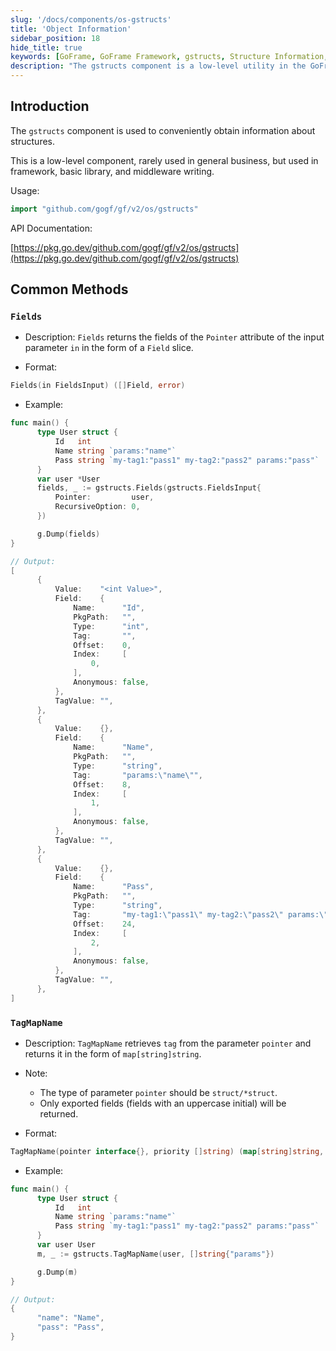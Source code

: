 ```yaml
---
slug: '/docs/components/os-gstructs'
title: 'Object Information'
sidebar_position: 18
hide_title: true
keywords: [GoFrame, GoFrame Framework, gstructs, Structure Information, Field Retrieval, TagMapName, Fields Method, GoFrame Framework, Middleware Writing, Underlying Components]
description: "The gstructs component is a low-level utility in the GoFrame framework used for obtaining structure information. It is mainly used in framework, basic library, and middleware writing, supporting the Fields method to get structure field information and the TagMapName method to retrieve fields through tags. It is suitable for developers to use this component for field operations and retrieval when building Go applications."
---
```


## Introduction

The `gstructs` component is used to conveniently obtain information about structures.

This is a low-level component, rarely used in general business, but used in framework, basic library, and middleware writing.

Usage:

```go
import "github.com/gogf/gf/v2/os/gstructs"
```

API Documentation:

[https://pkg.go.dev/github.com/gogf/gf/v2/os/gstructs](https://pkg.go.dev/github.com/gogf/gf/v2/os/gstructs)

## Common Methods

### `Fields`

- Description: `Fields` returns the fields of the `Pointer` attribute of the input parameter `in` in the form of a `Field` slice.

- Format:

```go
Fields(in FieldsInput) ([]Field, error)
```

- Example:

```go
func main() {
      type User struct {
          Id   int
          Name string `params:"name"`
          Pass string `my-tag1:"pass1" my-tag2:"pass2" params:"pass"`
      }
      var user *User
      fields, _ := gstructs.Fields(gstructs.FieldsInput{
          Pointer:         user,
          RecursiveOption: 0,
      })

      g.Dump(fields)
}

// Output:
[
      {
          Value:    "<int Value>",
          Field:    {
              Name:      "Id",
              PkgPath:   "",
              Type:      "int",
              Tag:       "",
              Offset:    0,
              Index:     [
                  0,
              ],
              Anonymous: false,
          },
          TagValue: "",
      },
      {
          Value:    {},
          Field:    {
              Name:      "Name",
              PkgPath:   "",
              Type:      "string",
              Tag:       "params:\"name\"",
              Offset:    8,
              Index:     [
                  1,
              ],
              Anonymous: false,
          },
          TagValue: "",
      },
      {
          Value:    {},
          Field:    {
              Name:      "Pass",
              PkgPath:   "",
              Type:      "string",
              Tag:       "my-tag1:\"pass1\" my-tag2:\"pass2\" params:\"pass\"",
              Offset:    24,
              Index:     [
                  2,
              ],
              Anonymous: false,
          },
          TagValue: "",
      },
]
```

### `TagMapName`

- Description: `TagMapName` retrieves `tag` from the parameter `pointer` and returns it in the form of `map[string]string`.

- Note:
  - The type of parameter `pointer` should be `struct/*struct`.
  - Only exported fields (fields with an uppercase initial) will be returned.
- Format:

```go
TagMapName(pointer interface{}, priority []string) (map[string]string, error)
```

- Example:

```go
func main() {
      type User struct {
          Id   int
          Name string `params:"name"`
          Pass string `my-tag1:"pass1" my-tag2:"pass2" params:"pass"`
      }
      var user User
      m, _ := gstructs.TagMapName(user, []string{"params"})

      g.Dump(m)
}

// Output:
{
      "name": "Name",
      "pass": "Pass",
}
```
